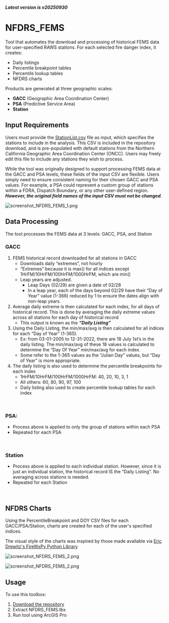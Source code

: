 ***Latest version is v20250930***

# NFDRS_FEMS

Tool that automates the download and processing of historical FEMS data for user-specified RAWS stations. For each selected fire danger index, it creates:

- Daily listings  
- Percentile breakpoint tables  
- Percentile lookup tables  
- NFDRS charts

Products are generated at three geographic scales:

- **GACC** (Geographic Area Coordination Center)  
- **PSA** (Predictive Service Area)  
- **Station**

## Input Requirements

Users must provide the [StationList.csv](https://github.com/mpanunto/NFDRS_FEMS/blob/main/StationList.csv) file as input, which specifies the stations to include in the analysis. This CSV is included in the repository download, and is pre-populated with default stations from the Northern California Geographic Area Coordination Center (ONCC). Users may freely edit this file to include any stations they wish to process.

While the tool was originally designed to support processing FEMS data at the GACC and PSA levels, these fields of the input CSV are flexible. Users simply need to ensure consistent naming for their chosen GACC and PSA values. For example, a PSA could represent a custom group of stations within a FDRA, Dispatch Boundary, or any other user-defined region. ***However, the original field names of the input CSV must not be changed***.

![screenshot_NFDRS_FEMS_1.png](/docs/screenshot_NFDRS_FEMS_1.png)

## Data Processing

The tool processes the FEMS data at 3 levels: GACC, PSA, and Station

### GACC
1. FEMS historical record downloaded for all stations in GACC
   - Downloads daily “extremes”, not hourly
   - “Extremes” because it is max() for all indices except 1HrFM/10HrFM/100HrFM/1000HrFM, which are min()
   - Leap years are adjusted.
     - Leap Days (02/29) are given a date of 02/28
     - In a leap year, each of the days beyond 02/29 have their “Day of Year” value (1-366) reduced by 1 to ensure the dates align with non-leap years.
2. Average daily extreme is then calculated for each index, for all days of historical record. This is done by averaging the daily extreme values across all stations for each day of historical record
   - This output is known as the ***“Daily Listing”***
3. Using the Daily Listing, the min/max/avg is then calculated for all indices for each “Day of Year” (1-365).
   - Ex: from 03-01-2005 to 12-31-2022, there are 18 July 1st’s in the daily listing. The min/max/avg of these 18 values is calculated to determine the “Day Of Year” min/max/avg for each index.
   - Some refer to the 1-365 values as the “Julian Day” values, but “Day of Year” is more appropriate.
4. The daily listing is also used to determine the percentile breakpoints for each index
   - 1HrFM/10HrFM/100HrFM/1000HrFM: 40, 20, 10, 3, 1
   - All others: 60, 80, 90, 97, 100
   - Daily listing also used to create percentile lookup tables for each index
<br>

### PSA:
 - Process above is applied to only the group of stations within each PSA
 - Repeated for each PSA
<br>

### Station
 - Process above is applied to each individual station. However, since it is just an individual station, the historical record IS the “Daily Listing”. No averaging across stations is needed.
 - Repeated for each Station
<br>

## NFDRS Charts

Using the PercentileBreakpoint and DOY CSV files for each GACC/PSA/Station, charts are created for each of the user's specified indices.

The visual style of the charts was inspired by those made available via [Eric Drewitz's FireWxPy Python Library](https://pypi.org/project/firewxpy/)

![screenshot_NFDRS_FEMS_2.png](/docs/screenshot_NFDRS_FEMS_2.png)

![screenshot_NFDRS_FEMS_2.png](/docs/screenshot_NFDRS_FEMS_2.png)


## Usage

To use this toolbox:

1. [Download the repository](https://github.com/mpanunto/NFDRS_FEMS/archive/refs/heads/main.zip)
2. Extract NFDRS_FEMS.tbx
3. Run tool using ArcGIS Pro
